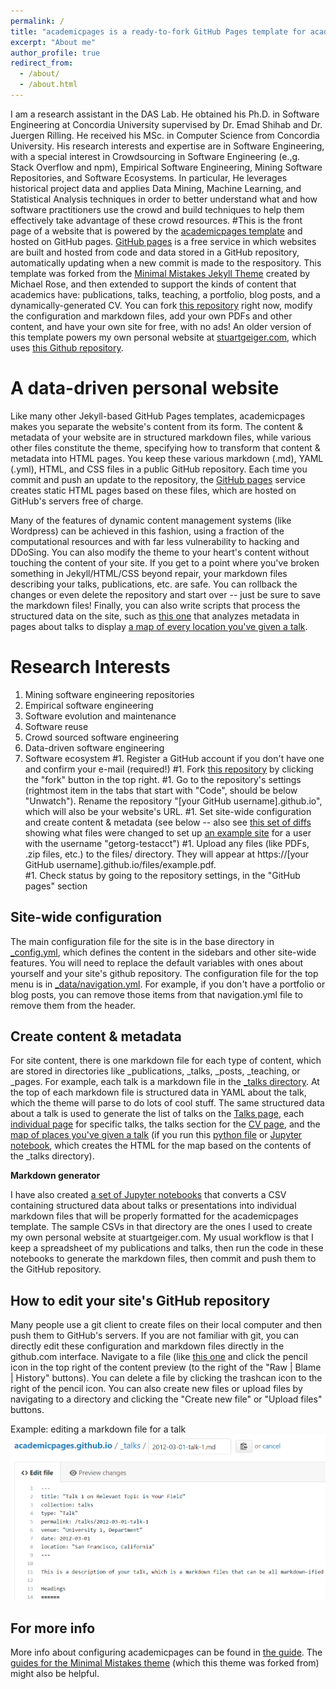 ```yaml
---
permalink: /
title: "academicpages is a ready-to-fork GitHub Pages template for academic personal websites"
excerpt: "About me"
author_profile: true
redirect_from: 
  - /about/
  - /about.html
---
```

I am a research assistant in the DAS Lab. He obtained his Ph.D. in Software Engineering at Concordia University supervised by Dr. Emad Shihab and Dr. Juergen Rilling‎. He received his MSc. in Computer Science from Concordia University. His research interests and expertise are in Software Engineering, with a special interest in Crowdsourcing in Software Engineering (e.,g. Stack Overflow and npm), Empirical Software Engineering, Mining Software Repositories, and Software Ecosystems. In particular, He leverages historical project data and applies Data Mining, Machine Learning, and Statistical Analysis techniques in order to better understand what and how software practitioners use the crowd and build techniques to help them effectively take advantage of these crowd resources.
#This is the front page of a website that is powered by the [academicpages template](https://github.com/academicpages/academicpages.github.io) and hosted on GitHub pages. [GitHub pages](https://pages.github.com) is a free service in which websites are built and hosted from code and data stored in a GitHub repository, automatically updating when a new commit is made to the respository. This template was forked from the [Minimal Mistakes Jekyll Theme](https://mmistakes.github.io/minimal-mistakes/) created by Michael Rose, and then extended to support the kinds of content that academics have: publications, talks, teaching, a portfolio, blog posts, and a dynamically-generated CV. You can fork [this repository](https://github.com/academicpages/academicpages.github.io) right now, modify the configuration and markdown files, add your own PDFs and other content, and have your own site for free, with no ads! An older version of this template powers my own personal website at [stuartgeiger.com](http://stuartgeiger.com), which uses [this Github repository](https://github.com/staeiou/staeiou.github.io).

A data-driven personal website
======
Like many other Jekyll-based GitHub Pages templates, academicpages makes you separate the website's content from its form. The content & metadata of your website are in structured markdown files, while various other files constitute the theme, specifying how to transform that content & metadata into HTML pages. You keep these various markdown (.md), YAML (.yml), HTML, and CSS files in a public GitHub repository. Each time you commit and push an update to the repository, the [GitHub pages](https://pages.github.com/) service creates static HTML pages based on these files, which are hosted on GitHub's servers free of charge.

Many of the features of dynamic content management systems (like Wordpress) can be achieved in this fashion, using a fraction of the computational resources and with far less vulnerability to hacking and DDoSing. You can also modify the theme to your heart's content without touching the content of your site. If you get to a point where you've broken something in Jekyll/HTML/CSS beyond repair, your markdown files describing your talks, publications, etc. are safe. You can rollback the changes or even delete the repository and start over -- just be sure to save the markdown files! Finally, you can also write scripts that process the structured data on the site, such as [this one](https://github.com/academicpages/academicpages.github.io/blob/master/talkmap.ipynb) that analyzes metadata in pages about talks to display [a map of every location you've given a talk](https://academicpages.github.io/talkmap.html).

Research Interests
======
1. Mining software engineering repositories
1. Empirical software engineering
1. Software evolution and maintenance
1. Software reuse
1. Crowd sourced software engineering
1. Data-driven software engineering
1. Software ecosystem 
#1. Register a GitHub account if you don't have one and confirm your e-mail (required!)
#1. Fork [this repository](https://github.com/academicpages/academicpages.github.io) by clicking the "fork" button in the top right. 
#1. Go to the repository's settings (rightmost item in the tabs that start with "Code", should be below "Unwatch"). Rename the repository "[your GitHub username].github.io", which will also be your website's URL.
#1. Set site-wide configuration and create content & metadata (see below -- also see [this set of diffs](http://archive.is/3TPas) showing what files were changed to set up [an example site](https://getorg-testacct.github.io) for a user with the username "getorg-testacct")
#1. Upload any files (like PDFs, .zip files, etc.) to the files/ directory. They will appear at https://[your GitHub username].github.io/files/example.pdf.  
#1. Check status by going to the repository settings, in the "GitHub pages" section

Site-wide configuration
------
The main configuration file for the site is in the base directory in [_config.yml](https://github.com/academicpages/academicpages.github.io/blob/master/_config.yml), which defines the content in the sidebars and other site-wide features. You will need to replace the default variables with ones about yourself and your site's github repository. The configuration file for the top menu is in [_data/navigation.yml](https://github.com/academicpages/academicpages.github.io/blob/master/_data/navigation.yml). For example, if you don't have a portfolio or blog posts, you can remove those items from that navigation.yml file to remove them from the header. 

Create content & metadata
------
For site content, there is one markdown file for each type of content, which are stored in directories like _publications, _talks, _posts, _teaching, or _pages. For example, each talk is a markdown file in the [_talks directory](https://github.com/academicpages/academicpages.github.io/tree/master/_talks). At the top of each markdown file is structured data in YAML about the talk, which the theme will parse to do lots of cool stuff. The same structured data about a talk is used to generate the list of talks on the [Talks page](https://academicpages.github.io/talks), each [individual page](https://academicpages.github.io/talks/2012-03-01-talk-1) for specific talks, the talks section for the [CV page](https://academicpages.github.io/cv), and the [map of places you've given a talk](https://academicpages.github.io/talkmap.html) (if you run this [python file](https://github.com/academicpages/academicpages.github.io/blob/master/talkmap.py) or [Jupyter notebook](https://github.com/academicpages/academicpages.github.io/blob/master/talkmap.ipynb), which creates the HTML for the map based on the contents of the _talks directory).

**Markdown generator**

I have also created [a set of Jupyter notebooks](https://github.com/academicpages/academicpages.github.io/tree/master/markdown_generator
) that converts a CSV containing structured data about talks or presentations into individual markdown files that will be properly formatted for the academicpages template. The sample CSVs in that directory are the ones I used to create my own personal website at stuartgeiger.com. My usual workflow is that I keep a spreadsheet of my publications and talks, then run the code in these notebooks to generate the markdown files, then commit and push them to the GitHub repository.

How to edit your site's GitHub repository
------
Many people use a git client to create files on their local computer and then push them to GitHub's servers. If you are not familiar with git, you can directly edit these configuration and markdown files directly in the github.com interface. Navigate to a file (like [this one](https://github.com/academicpages/academicpages.github.io/blob/master/_talks/2012-03-01-talk-1.md) and click the pencil icon in the top right of the content preview (to the right of the "Raw | Blame | History" buttons). You can delete a file by clicking the trashcan icon to the right of the pencil icon. You can also create new files or upload files by navigating to a directory and clicking the "Create new file" or "Upload files" buttons. 

Example: editing a markdown file for a talk
![Editing a markdown file for a talk](/images/editing-talk.png)

For more info
------
More info about configuring academicpages can be found in [the guide](https://academicpages.github.io/markdown/). The [guides for the Minimal Mistakes theme](https://mmistakes.github.io/minimal-mistakes/docs/configuration/) (which this theme was forked from) might also be helpful.
